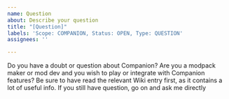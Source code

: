 ```yaml
---
name: Question
about: Describe your question
title: "[Question]"
labels: 'Scope: COMPANION, Status: OPEN, Type: QUESTION'
assignees: ''

---
```


Do you have a doubt or question about Companion? Are you a modpack maker or mod dev and you wish to play or integrate with Companion features?
Be sure to have read the relevant Wiki entry first, as it contains a lot of useful info. If you still have question, go on and ask me directly
